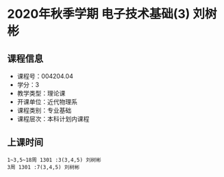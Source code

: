 # 2020年秋季学期 电子技术基础(3) 刘树彬






## 课程信息

- 课程号：004204.04
- 学分：3
- 教学类型：理论课
- 开课单位：近代物理系
- 课程类别：专业基础
- 课程层次：本科计划内课程

## 上课时间

```
1~3,5~18周 1301 :3(3,4,5) 刘树彬
3周 1301 :7(3,4,5) 刘树彬
```

